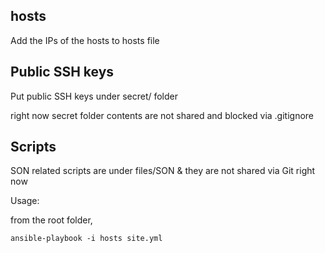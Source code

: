 


## hosts

Add the IPs of the hosts to hosts file

## Public SSH keys

Put public SSH keys under secret/ folder

right now secret folder contents are not shared and blocked via .gitignore

## Scripts

SON related scripts are under files/SON & they are not shared via Git right now

Usage:

from the root folder,

`ansible-playbook -i hosts site.yml`

